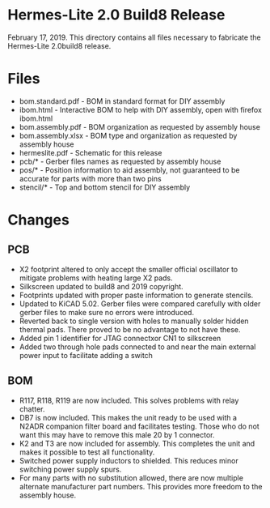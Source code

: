 Hermes-Lite 2.0 Build8 Release
==============================


February 17, 2019. This directory contains all files necessary to fabricate the Hermes-Lite 2.0build8 release.

# Files

 * bom.standard.pdf - BOM in standard format for DIY assembly
 * ibom.html - Interactive BOM to help with DIY assembly, open with firefox ibom.html
 * bom.assembly.pdf - BOM organization as requested by assembly house
 * bom.assembly.xlsx - BOM type and organization as requested by assembly house
 * hermeslite.pdf - Schematic for this release
 * pcb/* - Gerber files names as requested by assembly house
 * pos/* - Position information to aid assembly, not guaranteed to be accurate for parts with more than two pins
 * stencil/* - Top and bottom stencil for DIY assembly

# Changes

## PCB

 * X2 footprint altered to only accept the smaller official oscillator to mitigate problems with heating large X2 pads.
 * Silkscreen updated to build8 and 2019 copyright.
 * Footprints updated with proper paste information to generate stencils.
 * Updated to KiCAD 5.02. Gerber files were compared carefully with older gerber files to make sure no errors were introduced.
 * Reverted back to single version with holes to manually solder hidden thermal pads. There proved to be no advantage to not have these.
 * Added pin 1 identifier for JTAG connectxor CN1 to silkscreen
 * Added two through hole pads connected to and near the main external power input to facilitate adding a switch

## BOM

 * R117, R118, R119 are now included. This solves problems with relay chatter.
 * DB7 is now included. This makes the unit ready to be used with a N2ADR companion filter board and facilitates testing. Those who do not want this may have to remove this male 20 by 1 connector.
 * K2 and T3 are now included for assembly. This completes the unit and makes it possible to test all functionality.
 * Switched power supply inductors to shielded. This reduces minor switching power supply spurs.
 * For many parts with no substitution allowed, there are now multiple alternate manufacturer part numbers. This provides more freedom to the assembly house.
